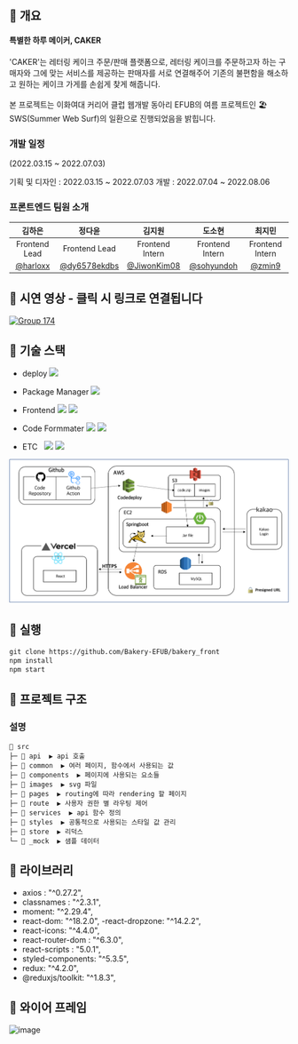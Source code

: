 ## 🍰 개요
#### 특별한 하루 메이커, CAKER
'CAKER'는 레터링 케이크 주문/판매 플랫폼으로, 레터링 케이크를 주문하고자 하는 구매자와 그에 맞는 서비스를 제공하는 판매자를 서로 연결해주어 기존의 불편함을 해소하고 원하는 케이크 가게를 손쉽게 찾게 해줍니다.    <br/><br/>
본 프로젝트는 이화여대 커리어 클럽 웹개발 동아리 EFUB의 여름 프로젝트인 🏖SWS(Summer Web Surf)의 일환으로 진행되었음을 밝힙니다.

### 개발 일정
(2022.03.15 ~ 2022.07.03)

기획 및 디자인 : 2022.03.15 ~ 2022.07.03
개발 : 2022.07.04 ~ 2022.08.06


### 프론트엔드 팀원 소개
|김하은|정다윤|김지원|도소현|최지민|
|:---:|:---:|:---:|:---:|:---:|
|Frontend Lead|Frontend Lead|Frontend Intern|Frontend Intern|Frontend Intern|
| [@harloxx](https://github.com/harloxx) |[@dy6578ekdbs](https://github.com/dy6578ekdbs) |[@JiwonKim08](https://github.com/JiwonKim08)|[@sohyundoh](https://github.com/sohyundoh) |[@zmin9](https://github.com/zmin9) |

  

## 🍰 시연 영상 - 클릭 시 링크로 연결됩니다 

[![Group 174](https://user-images.githubusercontent.com/79822913/183529708-7fad5f7f-d893-48f4-8de9-51662dbb4d54.png)](https://www.youtube.com/watch?v=uVdPvFL3hkw)

## 🍰 기술 스택   

- deploy <img src="https://img.shields.io/badge/Vercel-000000?style=flat-square&logo=Vercel&logoColor=white">

- Package Manager <img src="https://img.shields.io/badge/npm-CB3837?style=flat-square&logo=npm&logoColor=white">  

- Frontend <img src="https://user-images.githubusercontent.com/99666136/183555991-23057d6d-b286-43b1-b1a4-09ff2fa9df91.png
">   <img src="https://img.shields.io/badge/styled_components-DB7093?style=flat-square&logo=styled-components&logoColor=white">  

- Code Formmater <img src="https://img.shields.io/badge/ESLint-4B32C3?style=flat-square&logo=ESLint&logoColor=white"> <img src="https://img.shields.io/badge/Prettier-F7B93E?style=flat-square&logo=React&logoColor=white">


- ETC &nbsp; 
 <img src="https://img.shields.io/badge/Figma -F24E1E?style=flat-square&logo=Figma&logoColor=white"/> <img src="https://img.shields.io/badge/GitHub -181717?style=flat-square&logo=GitHub&logoColor=white"/> 

 
<img src="https://github.com/Bakery-EFUB/Bakery-Back/blob/develop/BakeryArchitectureDiagram.png"/> 

## 🍰 실행
```
git clone https://github.com/Bakery-EFUB/bakery_front
npm install
npm start
```


## 🍰 프로젝트 구조

### 설명
```
📂 src
├─ 📂 api  ▶️ api 호출 
├─ 📂 common  ▶️ 여러 페이지, 함수에서 사용되는 값
├─ 📂 components  ▶️ 페이지에 사용되는 요소들
├─ 📂 images  ▶️ svg 파일
├─ 📂 pages  ▶️ routing에 따라 rendering 할 페이지
├─ 📂 route  ▶️ 사용자 권한 별 라우팅 제어
├─ 📂 services  ▶️ api 함수 정의
├─ 📂 styles  ▶️ 공통적으로 사용되는 스타일 값 관리
├─ 📂 store  ▶️ 리덕스
└─ 📂 _mock  ▶️ 샘플 데이터

```  

## 🍰 라이브러리
- axios : "^0.27.2",
- classnames : "^2.3.1",
- moment: "^2.29.4",
- react-dom: "^18.2.0",
-react-dropzone: "^14.2.2",
- react-icons: "^4.4.0",
- react-router-dom : "^6.3.0",
- react-scripts : "5.0.1",
- styled-components: "^5.3.5",   
- redux: "^4.2.0",   
- @reduxjs/toolkit: "^1.8.3",   



## 🍰 와이어 프레임
![image](https://user-images.githubusercontent.com/79822913/183531159-bbeb3cbf-e6ea-4b86-9e59-752fd49a0245.png)
